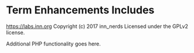 # Term Enhancements Includes #
https://labs.inn.org
Copyright (c) 2017 inn_nerds
Licensed under the GPLv2 license.

Additional PHP functionality goes here.